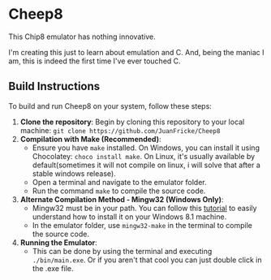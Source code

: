 # Cheep8

This Chip8 emulator has nothing innovative.

I'm creating this just to learn about emulation and C.
And, being the maniac I am, this is indeed the first time I've ever touched C.

## Build Instructions

To build and run Cheep8 on your system, follow these steps:

1. **Clone the repository**: Begin by cloning this repository to your local machine: `git clone https://github.com/JuanFricke/Cheep8`
2. **Compilation with Make (Recommended)**:
    - Ensure you have `make` installed. On Windows, you can install it using Chocolatey: `choco install make`. On Linux, it's usually available by default(sometimes it will not compile on linux, i will solve that after a stable windows release).
    - Open a terminal and navigate to the emulator folder.
    - Run the command `make` to compile the source code.
3. **Alternate Compilation Method - Mingw32 (Windows Only)**:
    - Mingw32 must be in your path. You can follow this [tutorial](https://www.youtube.com/watch?v=FJmwrqbYZFQ) to easily understand how to install it on your Windows 8.1 machine.
    - In the emulator folder, use `mingw32-make` in the terminal to compile the source code.
4. **Running the Emulator**:
    - This can be done by using the terminal and executing `./bin/main.exe`. Or if you aren't that cool you can just double click in the .exe file.

